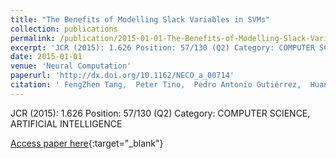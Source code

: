 ```yaml
---
title: "The Benefits of Modelling Slack Variables in SVMs"
collection: publications
permalink: /publication/2015-01-01-The-Benefits-of-Modelling-Slack-Variables-in-SVMs
excerpt: 'JCR (2015): 1.626 Position: 57/130 (Q2) Category: COMPUTER SCIENCE, ARTIFICIAL INTELLIGENCE'
date: 2015-01-01
venue: 'Neural Computation'
paperurl: 'http://dx.doi.org/10.1162/NECO_a_00714'
citation: ' FengZhen Tang,  Peter Tino,  Pedro Antonio Gutiérrez,  Huanhuan Chen, &quot;The Benefits of Modelling Slack Variables in SVMs.&quot; Neural Computation, Vol. 27(4), 2015, pp. 954–981.'
---
```

JCR (2015): 1.626 Position: 57/130 (Q2) Category: COMPUTER SCIENCE, ARTIFICIAL INTELLIGENCE

[Access paper here](http://dx.doi.org/10.1162/NECO_a_00714){:target="_blank"}
